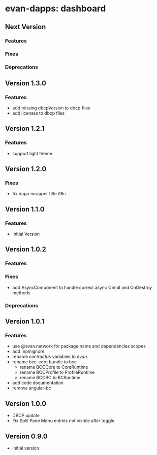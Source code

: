 # evan-dapps: dashboard

## Next Version
### Features
### Fixes
### Deprecations

## Version 1.3.0
### Features
- add missing dbcpVersion to dbcp files
- add licenses to dbcp files

## Version 1.2.1
### Features
- support light theme

## Version 1.2.0
### Fixes
- fix dapp-wrapper title i18n

## Version 1.1.0
### Features
- Initial Version

## Version 1.0.2
### Features
### Fixes
- add AsyncComponent to handle correct async OnInit and OnDestroy methods

### Deprecations

## Version 1.0.1
### Features
- use @evan.network for package name and dependencies scopes
- add .npmignore
- rename *contractus* variables to *evan*
- rename bcc-core bundle to bcc
  - rename BCCCore to CoreRuntime
  - rename BCCProfile to ProfileRuntime
  - rename BCCBC to BCRuntime
- add code documentation
- remove angular-bc

## Version 1.0.0
- DBCP update
- Fix Split Pane Menu entries not visible after toggle

## Version 0.9.0
- initial version